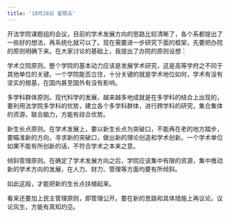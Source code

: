 ```yaml
---
title: '10月28日 星期五'
---
```


开法学院课题组的会议，目前的学术发展方向的思路比较清晰了，各个系都提出了一些好的想法，再系统化就可以了。现在需要进一步研究下面的框架，先要把办院的原则明确下来。在大家讨论的基础上，我提出了办院的原则设想：

学术立院原则。整个学院的基本动力应该是发展学术研究，这是高等学府之不同于其他单位的关键。一个学院能否立住，十分关键的就是学术地位如何，学术有没有坚实的根基，在国内甚至国外有没有影响。

多学科群体原则。现代科学的发展，越来越多地成就是在多学科的结合上出现的，要利用法学院多学科的优势，建立各个多学科群体，进行跨学科的研究，集合集体的资源，联合脑力，方能有综合优势。

新生长点原则。在学术发展上，要以新生长点为突破口，不能再在老的地方踏步，要瞄准新的方向，寻求新的突破口，做出新的理论创造和学术创新。一个学术单位如果不能有所创新的话，不符合学术之本来之意。

倾斜管理原则。在确定了学术发展方向之后，学院应该集中有限的资源，集中推动新的学术方向的发展，在人力、财力、管理等方面均要有所倾斜。

如此这般，才能把新的生长点扶植起来。

看来还要加上民主管理原则，即管理公开。要在新的思路和具体措施上再议论。议论风生，方能有真知灼见。

